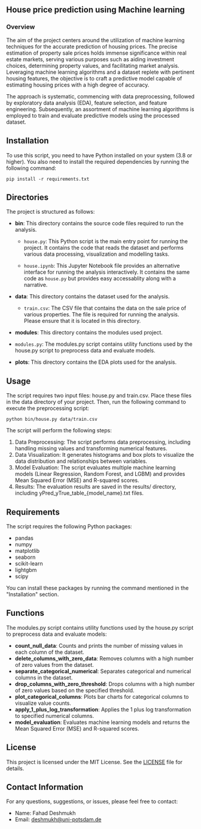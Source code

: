
## House price prediction using Machine learning



### Overview

The aim of the project  centers around the utilization of machine learning techniques for the accurate prediction of housing prices. The precise estimation of property sale prices holds immense significance within real estate markets, serving various purposes such as aiding investment choices, determining property values, and facilitating market analysis. Leveraging machine learning algorithms and a dataset replete with pertinent housing features, the objective is to craft a predictive model capable of estimating housing prices with a high degree of accuracy.

The approach is systematic, commencing with data preprocessing, followed by exploratory data analysis (EDA), feature selection, and feature engineering. Subsequently, an assortment of machine learning algorithms is employed to train and evaluate predictive models using the processed dataset.

## Installation

To use this script, you need to have Python installed on your system (3.8 or higher). You also need to install the required dependencies by running the following command:

```
pip install -r requirements.txt
```
## Directories

The project is structured as follows:

- **bin**: This directory contains the source code files required to run the analysis.
  - `house.py`: This Python script is the main entry point for running the project. It contains the code that reads the dataset and performs various data processing, visualization and modelling tasks.
 
  - `house.ipynb`: This Jupyter Notebook file provides an alternative interface for running the analysis interactively. It contains the same code as `house.py` but provides easy accessablity along with a narrative.

- **data**: This directory contains the dataset used for the analysis.
  - `train.csv`: The CSV file that contains the data on the sale price of various properties. The file is required for running the analysis. Please ensure that it is located in this directory.

- **modules**: This directory contains the modules used project.
- `modules.py`: The modules.py script contains utility functions used by the house.py script to preprocess data and evaluate models.
- **plots**: This directory contains the EDA plots used for the analysis.
## Usage

The script requires two input files: house.py and train.csv. Place these files in the data directory of your project. Then, run the following command to execute the preprocessing script:

```
python bin/house.py data/train.csv
```

The script will perform the following steps:

1. Data Preprocessing: The script performs data preprocessing, including handling missing values and transforming numerical features.
2. Data Visualization: It generates histograms and box plots to visualize the data distribution and relationships between variables.
3. Model Evaluation: The script evaluates multiple machine learning models (Linear Regression, Random Forest, and LGBM) and provides Mean Squared Error (MSE) and R-squared scores.
4. Results: The evaluation results are saved in the results/ directory, including yPred_yTrue_table_{model_name}.txt files.




## Requirements

The script requires the following Python packages:

- pandas
- numpy
- matplotlib
- seaborn
- scikit-learn
- lightgbm
- scipy

You can install these packages by running the command mentioned in the "Installation" section.

## Functions

The modules.py script contains utility functions used by the house.py script to preprocess data and evaluate models:
<ul>
    <li><b>count_null_data</b>: Counts and prints the number of missing values in each column of the dataset.</li>
    <li><b>delete_columns_with_zero_data</b>: Removes columns with a high number of zero values from the dataset.</li>
    <li><b>separate_categorical_numerical</b>: Separates categorical and numerical columns in the dataset.</li>
    <li><b>drop_columns_with_zero_threshold</b>: Drops columns with a high number of zero values based on the specified threshold.</li>
    <li><b>plot_categorical_columns</b>: Plots bar charts for categorical columns to visualize value counts.</li>
    <li><b>apply_1_plus_log_transformation</b>: Applies the 1 plus log transformation to specified numerical columns.</li>
    <li><b>model_evaluation</b>: Evaluates machine learning models and returns the Mean Squared Error (MSE) and R-squared scores.</li>
</ul>


## License

This project is licensed under the MIT License. See the [LICENSE](LICENSE.md) file for details.

## Contact Information
For any questions, suggestions, or issues, please feel free to contact:

- Name: Fahad Deshmukh
- Email: deshmukh@uni-potsdam.de


